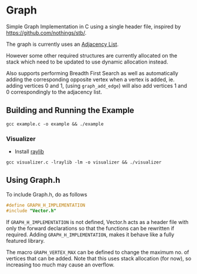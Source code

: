 # Graph

Simple Graph Implementation in C using a single header file, inspired by https://github.com/nothings/stb/.

The graph is currently uses an [Adjacency List](https://en.wikipedia.org/wiki/Adjacency_list). 

However some other required structures are currently allocated on the stack which need to be updated to use dynamic allocation instead.

Also supports performing Breadth First Search as well as automatically adding the corresponding opposite vertex when a vertex is added, 
ie. adding vertices 0 and 1, (using `graph_add_edge`) will also add vertices 1 and 0 correspondingly to the adjacency list.


## Building and Running the Example

```
gcc example.c -o example && ./example

```

### Visualizer

- Install [raylib](https://github.com/raysan5/raylib)

```
gcc visualizer.c -lraylib -lm -o visualizer && ./visualizer
```

## Using Graph.h

To include Graph.h, do as follows

```c
#define GRAPH_H_IMPLEMENTATION
#include "Vector.h"
```

If `GRAPH_H_IMPLEMENTATION` is not defined, Vector.h acts as a header file with only the forward declarations so that the functions can be rewritten if required. Adding `GRAPH_H_IMPLEMENTATION`, makes it behave like a fully featured library.

The macro `GRAPH_VERTEX_MAX` can be defined to change the maximum no. of vertices that can be added. Note that this uses stack allocation (for now), so increasing too much may cause an overflow.
